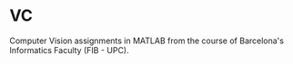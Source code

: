 # VC
Computer Vision assignments in MATLAB from the course of Barcelona's Informatics Faculty (FIB - UPC).
